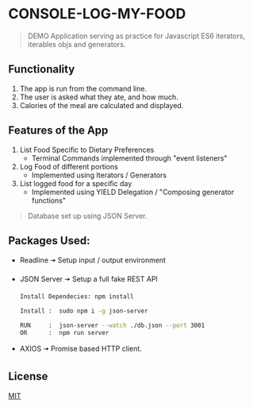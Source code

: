 # CONSOLE-LOG-MY-FOOD

> DEMO Application serving as practice for Javascript ES6 iterators, iterables objs and generators.

## Functionality

1. The app is run from the command line.
2. The user is asked what they ate, and how much. 
3. Calories of the meal are calculated and displayed.

## Features of the App

1. List Food Specific to Dietary Preferences
   - Terminal Commands implemented through "event listeners"
2. Log Food of different portions
   - Implemented using Iterators / Generators
3. List logged food for a specific day
   - Implemented using YIELD Delegation / "Composing generator functions"

> Database set up using JSON Server.

## Packages Used:

* Readline 🠆 Setup input / output environment
* JSON Server 🠆 Setup a full fake REST API

   ```bash
   Install Dependecies:	npm install

   Install :  sudo npm i -g json-server

   RUN     :  json-server --watch ./db.json --port 3001
   OR      :  npm run server

   ```

* AXIOS 🠆 Promise based HTTP client.

## License
[MIT](https://choosealicense.com/licenses/mit/)
